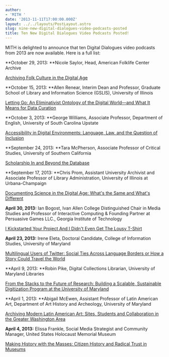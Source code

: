 ```yaml
---
author:
- 'MITH '
date: '2013-11-11T17:00:00.000Z'
layout: ../../layouts/PostLayout.astro
slug: nine-new-digital-dialogues-video-podcasts-posted
title: Ten New Digital Dialogues Video Podcasts Posted!
---
```


MITH is delighted to announce that ten Digital Dialogues video podcasts from 2013 are now available. Here is a full list:

**October 29, 2013: **Nicole Saylor, Head, American Folklife Center Archive

[Archiving Folk Culture in the Digital Age](http://mith.umd.edu/dialogues/nicole-saylor-archiving-folk-culture/)

**October 15, 2013: **Allen Renear, Interim Dean and Professor, Graduate School of Library and Information Science (GSLIS), University of Illinois

[Letting Go: An Eliminativist Ontology of the Digital World—and What It Means for Data Curation](http://mith.umd.edu/dialogues/allen-renear-letting-go-eliminativist-ontology-digital-world-means-data-curation/)

**October 3, 2013: **George Williams, Associate Professor, Department of English, University of South Carolina Upstate

[Accessibility in Digital Environments: Language, Law, and the Question of Inclusion](http://mith.umd.edu/dialogues/george-williams-accessibility-digital-environments-language-law-question-inclusion/)

**September 24, 2013: **Tara McPherson, Associate Professor of Critical Studies, University of Southern California

[Scholarship In and Beyond the Database](http://mith.umd.edu/dialogues/tara-mcpherson-scholarship-beyond-database/)

**September 17, 2013: **Chris Prom, Assistant University Archivist and Associate Professor of Library Administration, University of Illinois at Urbana-Champaign

[Documenting Science in the Digital Age: What's the Same and What's Different](http://mith.umd.edu/dialogues/chris-prom-documenting-science-digital-age-whats-whats-different/)

**April 30, 2013:** Ian Bogost, Ivan Allen College Distinguished Chair in Media Studies and Professor of Interactive Computing & Founding Partner at Persuasive Games LLC., Georgia Institute of Technology

[I Kickstarted Your Project And I Didn't Even Get The Lousy T-Shirt](http://mith.umd.edu/dialogues/i-kickstarted-your-project-and-i-didnt-even-get-the-lousy-t-shirt/)

**April 23, 2013:** Irene Eleta, Doctoral Candidate, College of Information Studies, University of Maryland

[Multilingual Users of Twitter: Social Ties Across Language Borders or How a Story Could Travel the World](http://mith.umd.edu/dialogues/irene-eleta-multilingual-users-of-twitter-social-ties-across-language-borders-or-how-a-story-could-travel-the-world/)

**April 9, 2013: **Robin Pike, Digital Collections Librarian, University of Maryland Libraries

[From the Stacks to the Future of Research: Building a Scalable, Sustainable Digitization Program at the University of Maryland](http://mith.umd.edu/dialogues/from-the-stacks-to-the-future-of-research-building-a-scalable-sustainable-digitization-program-at-the-university-of-maryland/)

**April 1, 2013: **Abigail McEwen, Assistant Professor of Latin American Art, Department of Art History and Archeology, University of Maryland

[Archiving Modern Latin American Art: Sites, Students and Collaboration in the Greater Washington Area](http://mith.umd.edu/dialogues/archiving-modern-latin-american-art-sites-students-and-collaboration-in-the-greater-washington-area/)

**April 4, 2013:** Elissa Frankle, Social Media Strategist and Community Manager, United States Holocaust Memorial Museum

[Making History with the Masses: Citizen History and Radical Trust in Museums](http://mith.umd.edu/dialogues/making-history-with-the-masses-citizen-history-and-radical-trust-in-museums/)